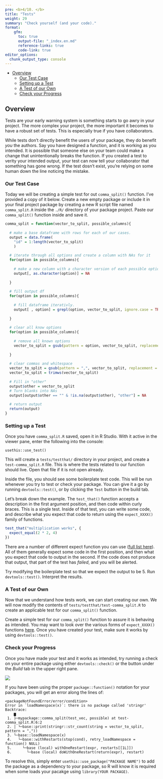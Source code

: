 ```yaml
---
pre: <b>4/10. </b>
title: "Tests"
weight: 29
summary: "Check yourself (and your code)."
format:
    gfm:
      toc: true
      output-file: "_index.en.md"
      reference-links: true
      code-link: true
editor_options: 
  chunk_output_type: console
---
```


- [Overview][]
  - [Our Test Case][]
  - [Setting up a Test][]
  - [A Test of our Own][]
  - [Check your Progress][]

## Overview

Tests are your early warning system is something starts to go awry in
your project. The more complex your project, the more important it
becomes to have a robust set of tests. This is especially true if you
have collaborators.

While tests don’t directly benefit the users of your package, they do
benefit *you* the authors. Say you have designed a function, and it is
working as you intended. It is possible that someone else on your team
could make a change that unintentionally breaks the function. If you
created a test to verity your intended output, your test can now tell
your collaborator that something has gone wrong. If the test dosn’t
exist, you’re relying on some human down the line noticing the mistake.

### Our Test Case

Today we will be creating a simple test for out `comma_split()`
function. I’ve provided a copy of it below. Create a new empty package
or include it in your final project package by creating a new R script
file named `comma_split.R` inside the `./R/` directory of your package
project. Paste our `comma_split()` function inside and save it.

``` r
comma_split = function(vector_to_split, possible_columns){
  
  # make a base dataframe with rows for each of our cases.
  output = data.frame(
    "id" = 1:length(vector_to_split)
    )
  
  # iterate through all options and create a column with NAs for it
  for(option in possible_columns){
    
    # make a new column with a character version of each possible option.
    output[, as.character(option)] = NA
    
  }
  
  # fill output df
  for(option in possible_columns){
    
    # fill dataframe iterativly.
    output[ , option] = grepl(option, vector_to_split, ignore.case = TRUE)
    
  }
  
  # clear all know options
  for(option in possible_columns){
    
    # remove all known options
    vector_to_split = gsub(pattern = option, vector_to_split, replacement = "", ignore.case = TRUE)
    
  }
  
  # clear commas and whitespace
  vector_to_split = gsub(pattern = ",", vector_to_split, replacement = "", ignore.case = TRUE)
  vector_to_split = trimws(vector_to_split)
  
  # Fill in "other"
  output$other = vector_to_split
  # Turn blanks into NAs
  output[output$other == "" & !is.na(output$other), "other"] = NA
  
  # return output
  return(output)
}
```

### Setting up a Test

Once you have `comma_split.R` saved, open it in R Studio. With it active
in the viewer pane, enter the following into the console:

    usethis::use_test()

This will create a `tests/testthat/` directory in your project, and
create a `test-comma_split.R` file. This is where the tests related to
our function should live. Open that file if it is not open already.

Inside the file, you should see some boilerplate test code. This will be
run whenever you try to test or check your package. You can give it a go
by running `devtools::test()`, or by clicking the `Test` button in the
build tab.

Let’s break down the example. The `test_that()` function accepts a
description in the first argument position, and then code within curly
braces. This is a single test. Inside of that test, you can write some
code, and describe what you expect that code to return using the
`expect_XXXX()` family of functions.

``` r
test_that("multiplication works", {
  expect_equal(2 * 2, 4)
})
```

There are a number of different expect function you can use ([full list
here][]). All of them generally expect some code in the first position,
and then what you expect that code to output in the second. If the code
does not produce that output, that part of the test has *failed*, and
you will be alerted.

<div class="question">

Try modifying the boilerplate test so that we expect the output to be 5.
Run `devtools::test()`. Interpret the results.

</div>

### A Test of our Own

Now that we understand how tests work, we can start creating our own. We
will now modify the contents of `tests/testthat/test-comma_split.R` to
create an applicable test for our `comma_split()` function.

<div class="question">

Create a simple test for our `comma_split()` function to assure it is
behaving as intended. You may want to look over the various forms of
`expect_XXXX()` functions [here][full list here]. Once you have created
your test, make sure it works by using `devtools::test()`.

</div>

### Check your Progress

Once you have made your test and it works as intended, try running a
check on your entire package using either `devtools::check()` or the
button under the *Build* tab in the upper right pane.

![][1]

If you have been using the proper `package::function()` notation for
your packages, you will get an error along the lines of:

    <packageNotFoundError/error/condition>
    Error in `loadNamespace(x)`: there is no package called 'stringr'
    Backtrace:
        ▆
     1. ├─mypackage::comma_split(test_vec, possible) at test-comma_split.R:6:2
     2. │ └─base::print(stringr::str_count(string = vector_to_split, pattern = ","))
     3. └─base::loadNamespace(x)
     4.   └─base::withRestarts(stop(cond), retry_loadNamespace = function() NULL)
     5.     └─base (local) withOneRestart(expr, restarts[[1L]])
     6.       └─base (local) doWithOneRestart(return(expr), restart)

To resolve this, simply enter `usethis::use_package("PACKAGE NAME")` to
add the package as a dependency to your package, so R will know it is
required when some loads your pacakge using `library(YOUR PACKAGE)`.

  [Overview]: #overview
  [Our Test Case]: #our-test-case
  [Setting up a Test]: #setting-up-a-test
  [A Test of our Own]: #a-test-of-our-own
  [Check your Progress]: #check-your-progress
  [full list here]: https://testthat.r-lib.org/reference/
  [1]: img/check.webp

